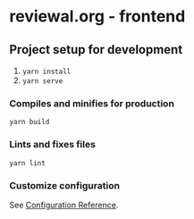 # reviewal.org - frontend

## Project setup for development
1. `yarn install`
2. `yarn serve`

### Compiles and minifies for production
```
yarn build
```

### Lints and fixes files
```
yarn lint
```

### Customize configuration
See [Configuration Reference](https://cli.vuejs.org/config/).
